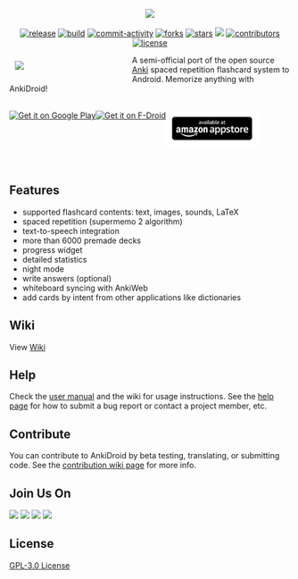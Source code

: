 <p align="center">
<img src="https://github.com/infinyte7/AnkiDroid-Screenshots/blob/master/banner_readme.png?raw=true"/>
</p>

<p align="center">
<a href="https://github.com/ankidroid/Anki-Android/releases"><img src="https://img.shields.io/github/v/release/ankidroid/Anki-Android" alt="release"/></a>
<a href="https://travis-ci.org/github/ankidroid/Anki-Android"><img src="https://img.shields.io/travis/ankidroid/Anki-Android" alt="build"/></a>
<a href="https://github.com/ankidroid/Anki-Android/issues"><img src="https://img.shields.io/github/commit-activity/m/ankidroid/Anki-Android" alt="commit-activity"/></a>
<a href="https://github.com/ankidroid/Anki-Android/network/members"><img src="https://img.shields.io/github/forks/ankidroid/Anki-Android" alt="forks"/></a>
<a href="https://github.com/ankidroid/Anki-Android/stargazers"><img src="https://img.shields.io/github/stars/ankidroid/Anki-Android" alt="stars"/></a>
<a href="https://crowdin.com/project/ankidroid"><img src="https://badges.crowdin.net/ankidroid/localized.svg"></img></a>
<a href="https://github.com/ankidroid/Anki-Android/graphs/contributors"><img src="https://img.shields.io/github/contributors/ankidroid/Anki-Android" alt="contributors"/></a>
<a href="https://github.com/ankidroid/Anki-Android/blob/master/COPYING"><img src="https://img.shields.io/github/license/ankidroid/Anki-Android" alt="license"/></a>
<!--<a href="https://discord.gg/qjzcRTx"><img src="https://img.shields.io/discord/368267295601983490"></img></a>
</p>-->

<img src="https://raw.githubusercontent.com/infinyte7/AnkiDroid-Screenshots/master/ankidroid_logo.png" align="left" width="200" hspace="10" vspace="10">A semi-official port of the open source [Anki](http://ankisrs.net/index.html) spaced repetition flashcard system to Android. Memorize anything with AnkiDroid!</img><br/><br/>


<div style="display:flex;" >

<a href="https://play.google.com/store/apps/details?id=com.ichi2.anki&utm_source=global_co&utm_medium=prtnr&utm_content=Mar2515&utm_campaign=PartBadge&pcampaignid=MKT-Other-global-all-co-prtnr-py-PartBadge-Mar2515-1">
    <img alt="Get it on Google Play" height="64"
        src="https://play.google.com/intl/en_us/badges/images/generic/en-play-badge.png" />
</a>

<a href="https://f-droid.org/repository/browse/?fdid=com.ichi2.anki">
    <img alt="Get it on F-Droid" height="64"
        src="https://upload.wikimedia.org/wikipedia/commons/4/40/%22Get_it_on_F-Droid%22_Badge.svg">
</a>

<a href="http://www.amazon.com/gp/product/B004L1G7T2/ref=mas_pm_ankidroid_flashcards">
    <img alt="Get it on Amazon app store" height="64"
        src="https://raw.githubusercontent.com/infinyte7/app-store-badge/master/Amazon-app-store.png"/>
</a>

</div>
</br></br>

Features
--------

- supported flashcard contents: text, images, sounds, LaTeX
- spaced repetition (supermemo 2 algorithm)
- text-to-speech integration
- more than 6000 premade decks
- progress widget
- detailed statistics
- night mode
- write answers (optional)
- whiteboard syncing with AnkiWeb
- add cards by intent from other applications like dictionaries


Wiki
----
View [Wiki](https://github.com/ankidroid/Anki-Android/wiki)

Help
----
Check the [user manual](https://ankidroid.org/docs/manual.html) and the wiki for usage instructions. See the [help page](https://ankidroid.org/docs/help.html) 
for how to submit a bug report or contact a project member, etc.

Contribute
----------
You can contribute to AnkiDroid by beta testing, translating, or submitting code. 
See the [contribution wiki page](https://github.com/ankidroid/Anki-Android/wiki/Contributing) for more info.

Join Us On
----------

<a href="https://discord.gg/qjzcRTx"><img src="https://raw.githubusercontent.com/infinyte7/icons-and-badges/master/discord_logo_color.png" height="50px"/></a>
<a href="https://www.reddit.com/r/Anki"><img src="https://raw.githubusercontent.com/infinyte7/icons-and-badges/master/reddit_logo_color.png" height="50px"/></a>
<a href="https://www.facebook.com/AnkiDroid/"><img src="https://raw.githubusercontent.com/infinyte7/icons-and-badges/master/facebook_logo_color.png" height="50px"/></a>
<a href="https://twitter.com/ankidroid"><img src="https://raw.githubusercontent.com/infinyte7/icons-and-badges/master/twitter_logo_color.png" height="50px"/></a>

License
-------
[GPL-3.0 License](https://github.com/ankidroid/Anki-Android/blob/master/COPYING)
